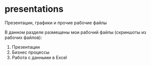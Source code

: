 # presentations
Презентации, графики и прочие рабочие файлы

В данном разделе размещены мои рабочий файлы (скриншоты из рабочих файлов):
1. Презентации
2. Бизнес процессы
3. Работа с данными в Excel
